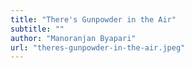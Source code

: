 ```yaml
---
title: "There's Gunpowder in the Air"
subtitle: ""
author: "Manoranjan Byapari"
url: "theres-gunpowder-in-the-air.jpeg"
---
```

